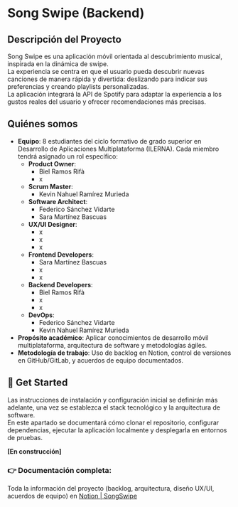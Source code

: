 # Song Swipe (Backend)

## Descripción del Proyecto
Song Swipe es una aplicación móvil orientada al descubrimiento musical, inspirada en la dinámica de swipe.  
La experiencia se centra en que el usuario pueda descubrir nuevas canciones de manera rápida y divertida: deslizando para indicar sus preferencias y creando playlists personalizadas.  
La aplicación integrará la API de Spotify para adaptar la experiencia a los gustos reales del usuario y ofrecer recomendaciones más precisas.

## Quiénes somos
- **Equipo**: 8 estudiantes del ciclo formativo de grado superior en Desarrollo de Aplicaciones Multiplataforma (ILERNA).
Cada miembro tendrá asignado un rol específico:
    - **Product Owner**:
        - Biel Ramos Rifà
        - x
    - **Scrum Master**:
        - Kevin Nahuel Ramírez Murieda
    - **Software Architect**:
        - Federico Sánchez Vidarte
        - Sara Martínez Bascuas
    - **UX/UI Designer**:
        - x
        - x
        - x
    - **Frontend Developers**:
        - Sara Martínez Bascuas
        - x
        - x
    - **Backend Developers**:
        - Biel Ramos Rifà
        - x
        - x
    - **DevOps**: 
        - Federico Sánchez Vidarte
        - Kevin Nahuel Ramírez Murieda
- **Propósito académico**: Aplicar conocimientos de desarrollo móvil multiplataforma, arquitectura de software y metodologías ágiles.
- **Metodología de trabajo**: Uso de backlog en Notion, control de versiones en GitHub/GitLab, y acuerdos de equipo documentados.

## 🚀 Get Started
Las instrucciones de instalación y configuración inicial se definirán más adelante, una vez se establezca el stack tecnológico y la arquitectura de software.  
En este apartado se documentará cómo clonar el repositorio, configurar dependencias, ejecutar la aplicación localmente y desplegarla en entornos de pruebas.  

**[En construcción]**


### 👉 Documentación completa:
Toda la información del proyecto (backlog, arquitectura, diseño UX/UI, acuerdos de equipo) en [Notion | SongSwipe](https://www.notion.so/SongSwipe-271556c26f6980db9e17c2f8e2557e59 "Notion | SongSwipe")
